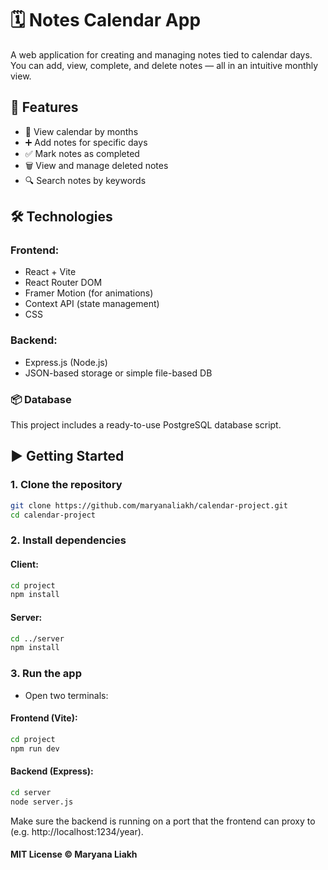 # 🗓 Notes Calendar App

A web application for creating and managing notes tied to calendar days. You can add, view, complete, and delete notes — all in an intuitive monthly view.

## 🚀 Features

- 📅 View calendar by months
- ➕ Add notes for specific days
- ✅ Mark notes as completed
- 🗑 View and manage deleted notes
- 🔍 Search notes by keywords

## 🛠 Technologies

### Frontend:
- React + Vite
- React Router DOM
- Framer Motion (for animations)
- Context API (state management)
- CSS

### Backend:
- Express.js (Node.js)
- JSON-based storage or simple file-based DB

### 📦 Database

This project includes a ready-to-use PostgreSQL database script.


## ▶️ Getting Started

### 1. Clone the repository

```bash
git clone https://github.com/maryanaliakh/calendar-project.git
cd calendar-project
```

### 2. Install dependencies
#### Client:
```bash
cd project
npm install
```

#### Server:
```bash
cd ../server
npm install
```

### 3. Run the app
- Open two terminals:
#### Frontend (Vite):
```bash
cd project
npm run dev
```

#### Backend (Express):
```bash
cd server
node server.js
```
Make sure the backend is running on a port that the frontend can proxy to (e.g. http://localhost:1234/year).

#### MIT License © Maryana Liakh